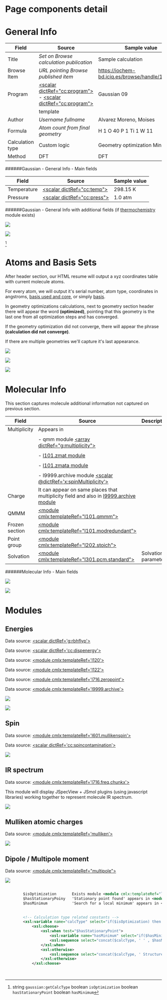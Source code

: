 # Page components detail

# General Info

| Field                                                                                                                 | Source                                                                                                               | Sample value                                                                                                                                                  |
|----|----|----|
| Title                                                                                                                 | *Set on Browse calculation publication*                                                                              | Sample calculation                                                                                                                                            |
| Browse Item                                                                                                           | *URL pointing Browse published item*                                                                                 | https://iochem-bd.iciq.es/browse/handle/100/1722                                                                                                              |
| Program                                                                                                               | [&lt;scalar dictRef="cc:program"&gt;](/out/md/cml/gaussian_log/jobcpu-d3e17433.md) - [&lt;scalar dictRef="cc:program"&gt;](/out/md/cml/gaussian_log/l1.end-d3e5926.md)     | Gaussian 09                                                                                                                                                   |
|                                                                                                                       | template                                                                                                             |                                                                                                                                                               |
| Author                                                                                                                | *Username fullname*                                                                                                  | Alvarez Moreno, Moises                                                                                                                                        |
| Formula                                                                                                               | *Atom count from final geometry*                                                                                     | H 1 O 40 P 1 Ti 1 W 11                                                                                                                                        |
| Calculation type                                                                                                      | Custom logic                                                                                                         | Geometry optimization Minimum                                                                                                                                 |
| Method                                                                                                                | DFT                                                                                                                  | DFT                                                                                                                                                           |

######Gaussian - General Info - Main fields

| Field                                                                                                                              | Source                                                                                                                             | Sample value                                                                                                                       |
|----|----|----|
| Temperature                                                                                                                        | [&lt;scalar dictRef="cc:temp"&gt;](/out/md/cml/gaussian_log/l716.thermochemistry.temperature-d3e14601.md)                                                     | 298.15 K                                                                                                                           |
| Pressure                                                                                                                           | [&lt;scalar dictRef="cc:press"&gt;](/out/md/cml/gaussian_log/l716.thermochemistry.temperature-d3e14601.md)                                                    | 1.0 atm                                                                                                                            |

######Gaussian - General Info with additional fields (if [thermochemistry](/out/md/cml/gaussian_log/l716.thermochemistry-d3e14592.md) module exists)

![](/imgs/GAUSSIAN_header.png)

![](/imgs/GAUSSIAN_header2.png)

[^1]

# Atoms and Basis Sets

After header section, our HTML resume will output a xyz coordinates table with current molecule atoms.

For every atom, we will output it's serial number, atom type, coordinates in angstroms, [basis used and core](/out/md/cml/gaussian_log/l301.basis2-d3e11876.md), or simply [basis](/out/md/cml/gaussian_log/l301.basis-d3e11588.md).

In geometry optimizations calculations, next to geometry section header there will appear the word **(optimized)**, pointing that this geometry is the last one from all optimization steps and has converged.

If the geometry optimization did not converge, there will appear the phrase **(calculation did not converge)**.

If there are multiple geometries we'll capture it's last appearance.

![](/imgs/GAUSSIAN_geometry.png)

![](/imgs/GAUSSIAN_geometry2.png)

![](/imgs/GAUSSIAN_geometry3.png)

# Molecular Info

This section captures molecule additional information not captured on previous section.

| Field                                                                                                                              | Source                                                                                                                             | Description                                                                                                                        |
|----|----|----|
| Multiplicity                                                                                                                       | Appears in                                                                                                                         |                                                                                                                                    |
|                                                                                                                                    |                                                                                                                                    |                                                                                                                                    |
|                                                                                                                                    | -   qmm module [&lt;array dictRef="g:multiplicity"&gt;](/out/md/cml/gaussian_log/l101.qmmm-d3e6285.md)                                                        |                                                                                                                                    |
|                                                                                                                                    |                                                                                                                                    |                                                                                                                                    |
|                                                                                                                                    | -   [l101.zmat module](/out/md/cml/gaussian_log/l101.zmat-d3e6758.md)                                                                                         |                                                                                                                                    |
|                                                                                                                                    |                                                                                                                                    |                                                                                                                                    |
|                                                                                                                                    | -   [l101.zmata module](/out/md/cml/gaussian_log/l101.zmata-d3e6840.md)                                                                                       |                                                                                                                                    |
|                                                                                                                                    |                                                                                                                                    |                                                                                                                                    |
|                                                                                                                                    | -   l9999.archive module [&lt;scalar @dictRef='x:spinMultiplicity'&gt;](/out/md/cml/gaussian_log/l9999.archive-d3e16761.md)                                   |                                                                                                                                    |
| Charge                                                                                                                             | It can appear on same places that multiplicity field and also in [l9999.archive module](/out/md/cml/gaussian_log/l9999.archive-d3e16761.md)                   |                                                                                                                                    |
| QMMM                                                                                                                               | [&lt;module cmlx:templateRef="l101.qmmm"&gt;](/out/md/cml/gaussian_log/l101.qmmm-d3e6285.md)                                                                  |                                                                                                                                    |
| Frozen section                                                                                                                     | [&lt;module cmlx:templateRef="l101.modredundant"&gt;](/out/md/cml/gaussian_log/l101.modredundant-d3e7221.md)                                                  |                                                                                                                                    |
| Point group                                                                                                                        | [&lt;module cmlx:templateRef="l202.stoich"&gt;](/out/md/cml/gaussian_log/l202.stoich-d3e11494.md)                                                             |                                                                                                                                    |
| Solvation                                                                                                                          | [&lt;module cmlx:templateRef="l301.pcm.standard"&gt;](/out/md/cml/gaussian_log/l301.pcm.standard-d3e12638.md)                                                 | Solvation parameters                                                                                                               |

######Molecular Info - Main fields

![](/imgs/GAUSSIAN_molecularinfo.png)

![](/imgs/GAUSSIAN_molecularinfo2.png)

# Modules

## Energies

Data source: [&lt;scalar dictRef='g:rbhflyp'&gt;](/out/md/cml/gaussian_log/l502.footer-d3e13408.md)

Data source: [&lt;scalar dictRef='cc:dispenergy'&gt;](/out/md/cml/gaussian_log/l502.pcm-d3e13547.md)

Data source: [&lt;module cmlx:templateRef='l120'&gt;](/out/md/cml/gaussian_log/l120-d3e11231.md)

Data source: [&lt;module cmlx:templateRef='l122'&gt;](/out/md/cml/gaussian_log/l122-d3e16546.md)

Data source: [&lt;module cmlx:templateRef='l716.zeropoint'&gt;](/out/md/cml/gaussian_log/l716.zeropoint-d3e14279.md)

Data source: [&lt;module cmlx:templateRef='l9999.archive'&gt;](/out/md/cml/gaussian_log/l9999.archive-d3e16761.md)

![](/imgs/GAUSSIAN_module_energies.png)

![](/imgs/GAUSSIAN_module_energies1.png)

## Spin

Data source: [&lt;module cmlx:templateRef='l601.mullikenspin'&gt;](/out/md/cml/gaussian_log/l601.mullikenspin-d3e9226.md)

Data source: [&lt;scalar dictRef='cc:spincontamination'&gt;](/out/md/cml/gaussian_log/l502.footer2-d3e13587.md)

![](/imgs/GAUSSIAN_module_l601_mullikenspin.png)

## IR spectrum

Data source: [&lt;module cmlx:templateRef='l716.freq.chunkx'&gt;](/out/md/cml/gaussian_log/l716.freq.chunkx-d3e13919.md)

This module will display JSpecView + JSmol plugins (using javascript libraries) working together to represent molecule IR spectrum.

![](/imgs/GAUSSIAN_module_frequencies.png)

## Mulliken atomic charges

Data source: [&lt;module cmlx:templateRef='mulliken'&gt;](/out/md/cml/gaussian_log/mulliken-d3e9187.md)

![](/imgs/GAUSSIAN_module_mulliken.png)

## Dipole / Multipole moment

Data source: [&lt;module cmlx:templateRef="multipole"&gt;](/out/md/cml/gaussian_log/multipole-d3e9353.md)

![](/imgs/GAUSSIAN_module_dipole_moment.png)

[^1]: string `gaussian:getCalcType` boolean `isOptimization` boolean `hasStationaryPoint` boolean `hasMinimum`

```xml
                                    
        $isOptimization       Exists module <module cmlx:templateRef="l103" > ?
        $hasStationaryPoiny   'Stationary point found' appears in <module cmlx:templateRef="l103.optimizedparam" > ?
        $hasMinimum           'Search for a local minimum' appears in <module cmlx:templateRef="l103.localminsaddle" > ?                               
                   
        
        <!-- Calculation type related constants -->
        <xsl:variable name="calcType" select="if($isOptimization) then 'Geometry optimization' else 'Single point'"/>       
            <xsl:choose>
                <xsl:when test="$hasStationaryPoint">
                    <xsl:variable name="hasMinimum" select="if($hasMinimum) then ' Minimum' else ' TS'"/>
                    <xsl:sequence select="concat($calcType, ' ' , $hasMinimum)"/>
                </xsl:when>
                <xsl:otherwise>
                    <xsl:sequence select="concat($calcType, ' Structure')"/>
                </xsl:otherwise>
            </xsl:choose>                          
         
                            
```
